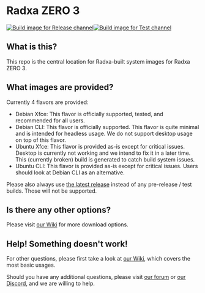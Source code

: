 # Radxa ZERO 3
[![Build image for Release channel](https://github.com/radxa-build/radxa-zero3/actions/workflows/build.yml/badge.svg)](https://github.com/radxa-build/radxa-zero3/actions/workflows/build.yml)[![Build image for Test channel](https://github.com/radxa-build/radxa-zero3/actions/workflows/test.yml/badge.svg)](https://github.com/radxa-build/radxa-zero3/actions/workflows/test.yml)

## What is this?

This repo is the central location for Radxa-built system images for Radxa ZERO 3.

## What images are provided?

Currently 4 flavors are provided:

- Debian Xfce: This flavor is officially supported, tested, and recommended for all users.
- Debian CLI: This flavor is officially supported. This flavor is quite minimal and is intended for headless usage. We do not support desktop usage on top of this flavor.
- Ubuntu Xfce: This flavor is provided as-is except for critical issues. Desktop is currently not working and we intend to fix it in a later time. This (currently broken) build is generated to catch build system issues.
- Ubuntu CLI: This flavor is provided as-is except for critical issues. Users should look at Debian CLI as an alternative.

Please also always use [the latest release](https://github.com/radxa-build/radxa-zero3/releases/latest) instead of any pre-release / test builds. Those will not be supported.

## Is there any other options?

Please visit [our Wiki](https://wiki.radxa.com/Rock3/downloads) for more download options.

## Help! Something doesn't work!

For other questions, please first take a look at [our Wiki](https://wiki.radxa.com/Rock3), which covers the most basic usages.

Should you have any additional questions, please visit [our forum](https://forum.radxa.com/) or [our Discord](https://rock.sh/go), and we are willing to help.
